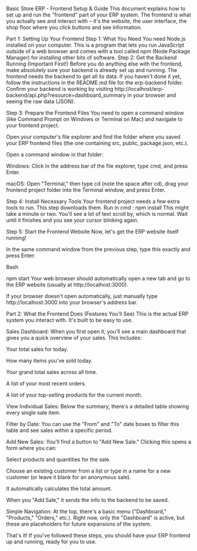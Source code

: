 Basic Store ERP - Frontend Setup & Guide
This document explains how to set up and run the "frontend" part of your ERP system. The frontend is what you actually see and interact with – it's the website, the user interface, the shop floor where you click buttons and see information.

Part 1: Setting Up Your Frontend
Step 1: What You Need
You need Node.js installed on your computer. This is a program that lets you run JavaScript outside of a web browser and comes with a tool called npm (Node Package Manager) for installing other bits of software.
Step 2: Get the Backend Running (Important First!)
Before you do anything else with the frontend, make absolutely sure your backend is already set up and running. The frontend needs the backend to get all its data.
If you haven't done it yet, follow the instructions in the README.md file for the erp-backend folder.
Confirm your backend is working by visiting http://localhost/erp-backend/api.php?resource=dashboard_summary in your browser and seeing the raw data (JSON).

Step 3: Prepare the Frontend Files
You need to open a command window (like Command Prompt on Windows or Terminal on Mac) and navigate to your frontend project.

Open your computer's file explorer and find the folder where you saved your ERP frontend files (the one containing src, public, package.json, etc.).

Open a command window in that folder:

Windows: Click in the address bar of the file explorer, type cmd, and press Enter.

macOS: Open "Terminal," then type cd  (note the space after cd), drag your frontend project folder into the Terminal window, and press Enter.

Step 4: Install Necessary Tools
Your frontend project needs a few extra tools to run. This step downloads them.
Run in cmd :
npm install 
This might take a minute or two. You'll see a lot of text scroll by, which is normal. Wait until it finishes and you see your cursor blinking again.

Step 5: Start the Frontend Website
Now, let's get the ERP website itself running!

In the same command window from the previous step, type this exactly and press Enter:

Bash

npm start
Your web browser should automatically open a new tab and go to the ERP website (usually at http://localhost:3000).

If your browser doesn't open automatically, just manually type http://localhost:3000 into your browser's address bar.

Part 2: What the Frontend Does (Features You'll See)
This is the actual ERP system you interact with. It's built to be easy to use.

Sales Dashboard: When you first open it, you'll see a main dashboard that gives you a quick overview of your sales. This includes:

Your total sales for today.

How many items you've sold today.

Your grand total sales across all time.

A list of your most recent orders.

A list of your top-selling products for the current month.

View Individual Sales: Below the summary, there's a detailed table showing every single sale item.

Filter by Date: You can use the "From" and "To" date boxes to filter this table and see sales within a specific period.

Add New Sales: You'll find a button to "Add New Sale." Clicking this opens a form where you can:

Select products and quantities for the sale.

Choose an existing customer from a list or type in a name for a new customer (or leave it blank for an anonymous sale).

It automatically calculates the total amount.

When you "Add Sale," it sends the info to the backend to be saved.

Simple Navigation: At the top, there's a basic menu ("Dashboard," "Products," "Orders," etc.). Right now, only the "Dashboard" is active, but these are placeholders for future expansions of the system.

That's it! If you've followed these steps, you should have your ERP frontend up and running, ready for you to use.